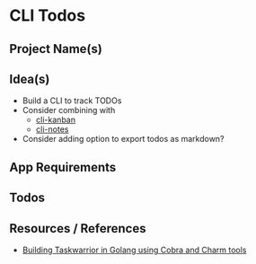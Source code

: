 # CLI Todos

## Project Name(s)

## Idea(s)

- Build a CLI to track TODOs
- Consider combining with
  - [cli-kanban](cli-kanban.md)
  - [cli-notes](cli-notes.md)
- Consider adding option to export todos as markdown?

## App Requirements

## Todos

## Resources / References

- [Building Taskwarrior in Golang using Cobra and Charm tools](https://www.youtube.com/watch?v=yiFhQGJeRJk)
